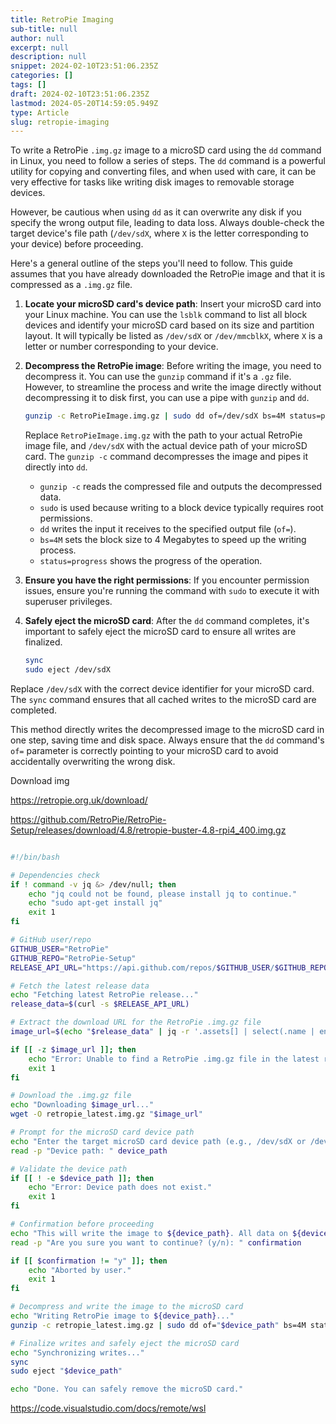 ```yaml
---
title: RetroPie Imaging
sub-title: null
author: null
excerpt: null
description: null
snippet: 2024-02-10T23:51:06.235Z
categories: []
tags: []
draft: 2024-02-10T23:51:06.235Z
lastmod: 2024-05-20T14:59:05.949Z
type: Article
slug: retropie-imaging
---
```



To write a RetroPie `.img.gz` image to a microSD card using the `dd` command in Linux, you need to follow a series of steps. The `dd` command is a powerful utility for copying and converting files, and when used with care, it can be very effective for tasks like writing disk images to removable storage devices.

However, be cautious when using `dd` as it can overwrite any disk if you specify the wrong output file, leading to data loss. Always double-check the target device's file path (`/dev/sdX`, where `X` is the letter corresponding to your device) before proceeding.

Here's a general outline of the steps you'll need to follow. This guide assumes that you have already downloaded the RetroPie image and that it is compressed as a `.img.gz` file.

1. **Locate your microSD card's device path**: Insert your microSD card into your Linux machine. You can use the `lsblk` command to list all block devices and identify your microSD card based on its size and partition layout. It will typically be listed as `/dev/sdX` or `/dev/mmcblkX`, where `X` is a letter or number corresponding to your device.

2. **Decompress the RetroPie image**: Before writing the image, you need to decompress it. You can use the `gunzip` command if it's a `.gz` file. However, to streamline the process and write the image directly without decompressing it to disk first, you can use a pipe with `gunzip` and `dd`.

    ```bash
    gunzip -c RetroPieImage.img.gz | sudo dd of=/dev/sdX bs=4M status=progress
    ```

    Replace `RetroPieImage.img.gz` with the path to your actual RetroPie image file, and `/dev/sdX` with the actual device path of your microSD card. The `gunzip -c` command decompresses the image and pipes it directly into `dd`.

    - `gunzip -c` reads the compressed file and outputs the decompressed data.
    - `sudo` is used because writing to a block device typically requires root permissions.
    - `dd` writes the input it receives to the specified output file (`of=`).
    - `bs=4M` sets the block size to 4 Megabytes to speed up the writing process.
    - `status=progress` shows the progress of the operation.

3. **Ensure you have the right permissions**: If you encounter permission issues, ensure you're running the command with `sudo` to execute it with superuser privileges.

4. **Safely eject the microSD card**: After the `dd` command completes, it's important to safely eject the microSD card to ensure all writes are finalized.

    ```bash
    sync
    sudo eject /dev/sdX
    ```

Replace `/dev/sdX` with the correct device identifier for your microSD card. The `sync` command ensures that all cached writes to the microSD card are completed.

This method directly writes the decompressed image to the microSD card in one step, saving time and disk space. Always ensure that the `dd` command's `of=` parameter is correctly pointing to your microSD card to avoid accidentally overwriting the wrong disk.

Download img

https://retropie.org.uk/download/

https://github.com/RetroPie/RetroPie-Setup/releases/download/4.8/retropie-buster-4.8-rpi4_400.img.gz

```bash

#!/bin/bash

# Dependencies check
if ! command -v jq &> /dev/null; then
    echo "jq could not be found, please install jq to continue."
    echo "sudo apt-get install jq"
    exit 1
fi

# GitHub user/repo
GITHUB_USER="RetroPie"
GITHUB_REPO="RetroPie-Setup"
RELEASE_API_URL="https://api.github.com/repos/$GITHUB_USER/$GITHUB_REPO/releases/latest"

# Fetch the latest release data
echo "Fetching latest RetroPie release..."
release_data=$(curl -s $RELEASE_API_URL)

# Extract the download URL for the RetroPie .img.gz file
image_url=$(echo "$release_data" | jq -r '.assets[] | select(.name | endswith(".img.gz")) | .browser_download_url')

if [[ -z $image_url ]]; then
    echo "Error: Unable to find a RetroPie .img.gz file in the latest release."
    exit 1
fi

# Download the .img.gz file
echo "Downloading $image_url..."
wget -O retropie_latest.img.gz "$image_url"

# Prompt for the microSD card device path
echo "Enter the target microSD card device path (e.g., /dev/sdX or /dev/mmcblkX):"
read -p "Device path: " device_path

# Validate the device path
if [[ ! -e $device_path ]]; then
    echo "Error: Device path does not exist."
    exit 1
fi

# Confirmation before proceeding
echo "This will write the image to ${device_path}. All data on ${device_path} will be lost!"
read -p "Are you sure you want to continue? (y/n): " confirmation

if [[ $confirmation != "y" ]]; then
    echo "Aborted by user."
    exit 1
fi

# Decompress and write the image to the microSD card
echo "Writing RetroPie image to ${device_path}..."
gunzip -c retropie_latest.img.gz | sudo dd of="$device_path" bs=4M status=progress

# Finalize writes and safely eject the microSD card
echo "Synchronizing writes..."
sync
sudo eject "$device_path"

echo "Done. You can safely remove the microSD card."
```

https://code.visualstudio.com/docs/remote/wsl